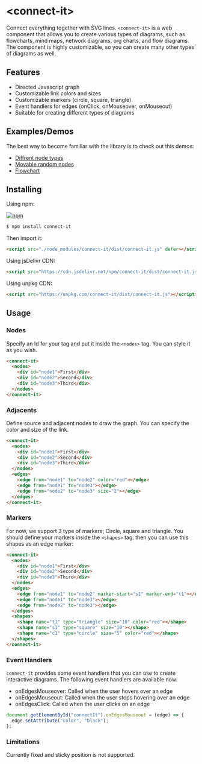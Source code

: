# &lt;connect-it&gt;

Connect everything together with SVG lines. `<connect-it>` is a web component that allows you to create various types of diagrams, such as flowcharts, mind maps, network diagrams, org charts, and flow diagrams. The component is highly customizable, so you can create many other types of diagrams as well.

## Features

- Directed Javascript graph
- Customizable link colors and sizes
- Customizable markers (circle, square, triangle)
- Event handlers for edges (onClick, onMouseover, onMouseout)
- Suitable for creating different types of diagrams

## Examples/Demos

The best way to become familiar with the library is to check out this demos:

- [Diffrent node types](https://htmlpreview.github.io/?https://github.com/n-yousefi/connect-it/blob/main/samples/diffrent-node-types.html)
- [Movable random nodes](https://htmlpreview.github.io/?https://github.com/n-yousefi/connect-it/blob/main/samples/movable-random-nodes.html)
- [Flowchart](https://htmlpreview.github.io/?https://github.com/n-yousefi/connect-it/blob/main/samples/flowchart.html)

## Installing

Using npm:

[![npm](https://img.shields.io/badge/npm-connect--to-brightgreen)](https://www.npmjs.com/package/connect-it/)

```bash
$ npm install connect-it
```

Then import it:

```html
<script src="./node_modules/connect-it/dist/connect-it.js" defer></script>
```

Using jsDelivr CDN:

```html
<script src="https://cdn.jsdelivr.net/npm/connect-it/dist/connect-it.js"></script>
```

Using unpkg CDN:

```html
<script src="https://unpkg.com/connect-it/dist/connect-it.js"></script>
```

## Usage

### Nodes

Specify an Id for your tag and put it inside the `<nodes>` tag. You can style it as you wish.

```html
<connect-it>
  <nodes>
    <div id="node1">First</div>
    <div id="node2">Second</div>
    <div id="node3">Third</div>
  </nodes>
</connect-it>
```

### Adjacents

Define source and adjacent nodes to draw the graph. You can specify the color and size of the link.

```html
<connect-it>
  <nodes>
    <div id="node1">First</div>
    <div id="node2">Second</div>
    <div id="node3">Third</div>
  </nodes>
  <edges>
    <edge from="node1" to="node2" color="red"></edge>
    <edge from="node1" to="node3"></edge>
    <edge from="node2" to="node3" size="2"></edge>
  </edges>
</connect-it>
```

### Markers

For now, we support 3 type of markers; Circle, square and triangle. You should define your markers inside the `<shapes>` tag. then you can use this shapes as an edge marker:

```html
<connect-it>
  <nodes>
    <div id="node1">First</div>
    <div id="node2">Second</div>
    <div id="node3">Third</div>
  </nodes>
  <edges>
    <edge from="node1" to="node2" marker-start="s1" marker-end="t1"></edge>
    <edge from="node1" to="node3"></edge>
    <edge from="node2" to="node3"></edge>
  </edges>
  <shapes>
    <shape name="t1" type="triangle" size="10" color="red"></shape>
    <shape name="s1" type="square" size="10"></shape>
    <shape name="c1" type="circle" size="5" color="red"></shape>
  </shapes>
</connect-it>
```

### Event Handlers

`connect-it` provides some event handlers that you can use to create interactive diagrams. The following event handlers are available now:

- onEdgesMouseover: Called when the user hovers over an edge
- onEdgesMouseout: Called when the user stops hovering over an edge
- onEdgesClick: Called when the user clicks on an edge

```javascript
document.getElementById("connectIt").onEdgesMouseout = (edge) => {
  edge.setAttribute("color", "black");
};
```

### Limitations

Currently fixed and sticky position is not supported.
